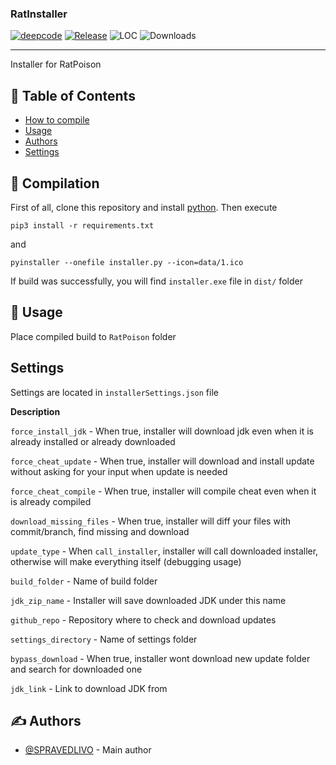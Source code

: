 
<h3>RatInstaller</h3>

<div>

[![deepcode](https://www.deepcode.ai/api/gh/badge?key=eyJhbGciOiJIUzI1NiIsInR5cCI6IkpXVCJ9.eyJwbGF0Zm9ybTEiOiJnaCIsIm93bmVyMSI6InJldGFydDEzMzciLCJyZXBvMSI6IlJhdEluc3RhbGxlciIsImluY2x1ZGVMaW50IjpmYWxzZSwiYXV0aG9ySWQiOjE3MTM5LCJpYXQiOjE2MDI2NzgyODh9.-C-yDHV8eJ5FOOXsoSOWC2YrQClgHXz7WnJYMcK-RnI)](https://www.deepcode.ai/app/gh/retart1337/RatInstaller/_/dashboard?utm_content=gh%2Fretart1337%2FRatInstaller)
[![Release](https://img.shields.io/github/v/release/retart1337/RatInstaller.svg)](https://github.com/retart1337/RatInstaller/releases/)
![LOC](https://tokei.rs/b1/github/SPRAVEDLIVO/RatInstaller?category=code)
![Downloads](https://img.shields.io/github/downloads/RatPoison-dev/RatInstaller/total.svg)

</div>

---

<p> Installer for RatPoison
    <br> 
</p>

## 📝 Table of Contents

- [How to compile](#compilation)
- [Usage](#usage)
- [Authors](#authors)
- [Settings](#settings)

## 🏁 Compilation <a name = "compilation"></a>

First of all, clone this repository and install [python](https://www.python.org/downloads/release/python-385/).
Then execute 
```
pip3 install -r requirements.txt
```
and 
```
pyinstaller --onefile installer.py --icon=data/1.ico
```
If build was successfully, you will find ``installer.exe`` file in ``dist/`` folder

## 🎈 Usage <a name="usage"></a>

Place compiled build to ``RatPoison`` folder

## Settings <a name="settings">

Settings are located in ``installerSettings.json`` file

**Description**

``force_install_jdk`` - When true, installer will download jdk even when it is already installed or already downloaded

``force_cheat_update`` - When true, installer will download and install update without asking for your input when update is needed

``force_cheat_compile`` - When true, installer will compile cheat even when it is already compiled

``download_missing_files`` - When true, installer will diff your files with commit/branch, find missing and download

``update_type`` - When ``call_installer``, installer will call downloaded installer, otherwise will make everything itself (debugging usage)

``build_folder`` - Name of build folder

``jdk_zip_name`` - Installer will save downloaded JDK under this name

``github_repo`` - Repository where to check and download updates

``settings_directory`` - Name of settings folder

``bypass_download`` - When true, installer wont download new update folder and search for downloaded one

``jdk_link`` - Link to download JDK from

## ✍️ Authors <a name = "authors"></a>

- [@SPRAVEDLIVO](https://github.com/SPRAVEDLIVO) - Main author
